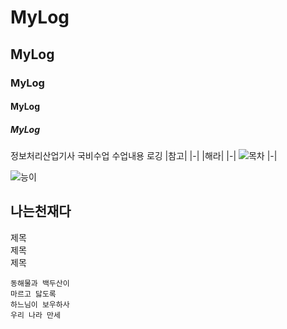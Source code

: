 # MyLog
## MyLog
### MyLog
#### MyLog
##### MyLog
정보처리산업기사 국비수업 수업내용 로깅
|참고|
|-|
|해라|
|-|
![목차](https://github.com/user-attachments/assets/7b0999f3-7899-4fb7-8c9e-534d46610ea5)
|-|


![능이](https://github.com/user-attachments/assets/f0880300-f25e-48d3-9c2d-3324ee37cd3f)

나는천재다
----
제목<br>
제목<br>
제목<br>

```
동해물과 백두산이
마르고 닳도록
하느님이 보우하사
우리 나라 만세


```


